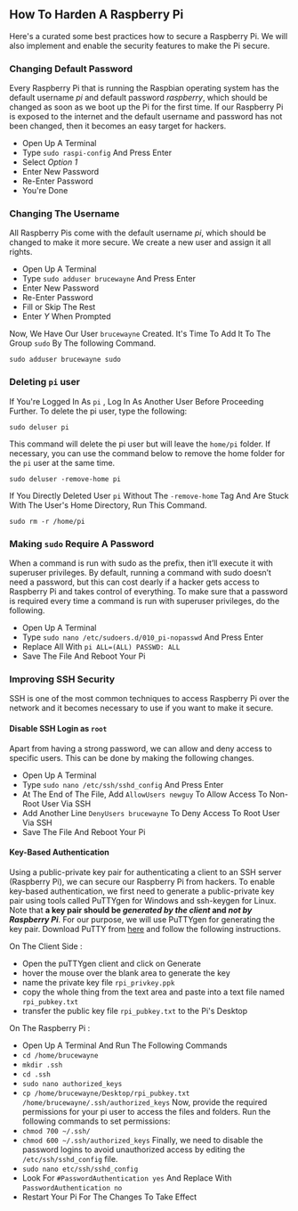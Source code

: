 ## How To Harden A Raspberry Pi

Here's a curated  some best practices how to secure a Raspberry Pi. We will also implement and enable the security features to make the Pi secure.

### Changing Default Password

Every Raspberry Pi that is running the Raspbian operating system has the default username *pi* and default password *raspberry*, which should be changed as soon as we boot up the Pi for the first time. If our Raspberry Pi is exposed to the internet and the default username and password has not been changed, then it becomes an easy target for hackers.

- Open Up A Terminal
- Type `sudo raspi-config` And Press Enter
- Select *Option 1*
- Enter New Password
- Re-Enter Password
- You're Done

### Changing The Username

All Raspberry Pis come with the default username *pi*, which should be changed to make it more secure. We create a new user and assign it all rights.

- Open Up A Terminal
- Type `sudo adduser brucewayne` And Press Enter
- Enter New Password
- Re-Enter Password
- Fill or Skip The Rest
- Enter *Y* When Prompted

Now, We Have Our User `brucewayne` Created. It's Time To Add It To The Group `sudo` By The following Command.
```
sudo adduser brucewayne sudo
```

### Deleting `pi` user

If You're Logged In As `pi` , Log In As Another User Before Proceeding Further. To delete the pi user, type the following:
```
sudo deluser pi
```
This command will delete the pi user but will leave the `home/pi` folder. If necessary, you can use the command below to remove the home folder for the `pi` user at the same time.
```
sudo deluser -remove-home pi
```
If You Directly Deleted User `pi` Without The `-remove-home` Tag And Are Stuck With The User's Home Directory, Run This Command.
```
sudo rm -r /home/pi
```

### Making `sudo` Require A Password

When a command is run with sudo as the prefix, then it’ll execute it with superuser privileges. By default, running a command with sudo doesn’t need a password, but this can cost dearly if a hacker gets access to Raspberry Pi and takes control of everything. To make sure that a password is required every time a command is run with superuser privileges, do the following.

- Open Up A Terminal
- Type `sudo nano /etc/sudoers.d/010_pi-nopasswd` And Press Enter
- Replace All With `pi ALL=(ALL) PASSWD: ALL`
- Save The File And Reboot Your Pi

### Improving SSH Security

SSH is one of the most common techniques to access Raspberry Pi over the network and it becomes necessary to use if you want to make it secure.

#### Disable SSH Login as `root`

Apart from having a strong password, we can allow and deny access to specific users. This can be done by making the following changes.

- Open Up A Terminal
- Type `sudo nano /etc/ssh/sshd_config` And Press Enter
- At The End of The File, Add `AllowUsers newguy` To Allow Access To Non-Root User Via SSH
- Add Another Line `DenyUsers brucewayne` To Deny Access To Root User Via SSH
- Save The File And Reboot Your Pi

#### Key-Based Authentication

Using a public-private key pair for authenticating a client to an SSH server (Raspberry Pi), we can secure our Raspberry Pi from hackers. To enable key-based authentication, we first need to generate a public-private key pair using tools called PuTTYgen for Windows and ssh-keygen for Linux.
Note that **a key pair should be *generated by the client* and *not by Raspberry Pi***. For our purpose, we will use PuTTYgen for generating the key pair. Download PuTTY from [here](https://www.putty.org) and follow the following instructions.

On The Client Side :

- Open the puTTYgen client and click on Generate
- hover the mouse over the blank area to generate the key
- name the private key file `rpi_privkey.ppk`
- copy the whole thing from the text area and paste into a text file named `rpi_pubkey.txt`
- transfer the public key file `rpi_pubkey.txt` to the Pi's Desktop

On The Raspberry Pi :

- Open Up A Terminal And Run The Following Commands
- `cd /home/brucewayne`
- `mkdir .ssh`
- `cd .ssh`
- `sudo nano authorized_keys`
- `cp /home/brucewayne/Desktop/rpi_pubkey.txt /home/brucewayne/.ssh/authorized_keys`
Now, provide the required permissions for your pi user to access the files and folders. Run the following commands to set permissions:
- `chmod 700 ~/.ssh/`
- `chmod 600 ~/.ssh/authorized_keys`
Finally, we need to disable the password logins to avoid unauthorized access by editing the `/etc/ssh/sshd_config` file.
- `sudo nano etc/ssh/sshd_config`
- Look For `#PasswordAuthentication yes` And Replace With `PasswordAuthentication no`
- Restart Your Pi For The Changes To Take Effect
